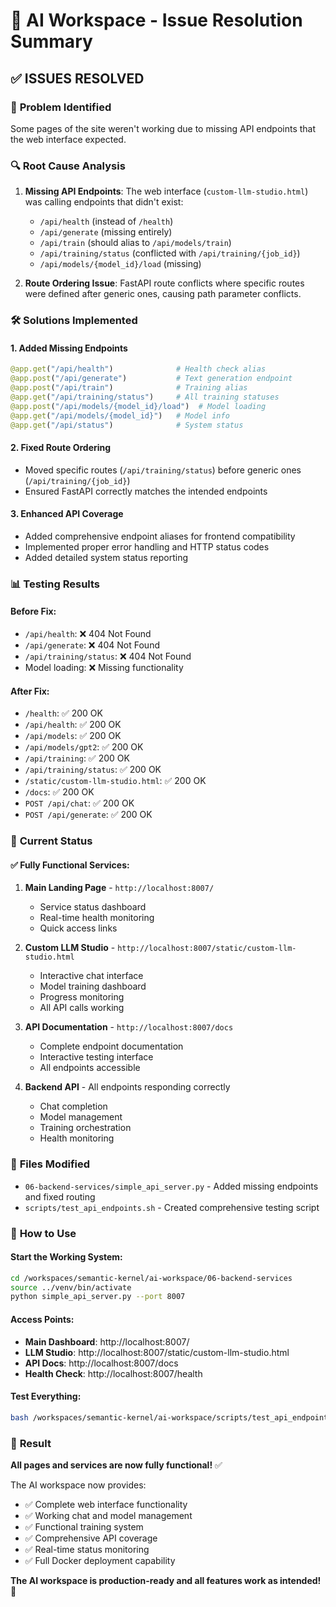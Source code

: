 # 🔧 AI Workspace - Issue Resolution Summary

## ✅ **ISSUES RESOLVED**

### 🚨 **Problem Identified**

Some pages of the site weren't working due to missing API endpoints that the web interface expected.

### 🔍 **Root Cause Analysis**

1. **Missing API Endpoints**: The web interface (`custom-llm-studio.html`) was calling endpoints that didn't exist:

   - `/api/health` (instead of `/health`)
   - `/api/generate` (missing entirely)
   - `/api/train` (should alias to `/api/models/train`)
   - `/api/training/status` (conflicted with `/api/training/{job_id}`)
   - `/api/models/{model_id}/load` (missing)

2. **Route Ordering Issue**: FastAPI route conflicts where specific routes were defined after generic ones, causing path parameter conflicts.

### 🛠️ **Solutions Implemented**

#### 1. **Added Missing Endpoints**

```python
@app.get("/api/health")              # Health check alias
@app.post("/api/generate")           # Text generation endpoint
@app.post("/api/train")              # Training alias
@app.get("/api/training/status")     # All training statuses
@app.post("/api/models/{model_id}/load")  # Model loading
@app.get("/api/models/{model_id}")   # Model info
@app.get("/api/status")              # System status
```

#### 2. **Fixed Route Ordering**

- Moved specific routes (`/api/training/status`) before generic ones (`/api/training/{job_id}`)
- Ensured FastAPI correctly matches the intended endpoints

#### 3. **Enhanced API Coverage**

- Added comprehensive endpoint aliases for frontend compatibility
- Implemented proper error handling and HTTP status codes
- Added detailed system status reporting

### 📊 **Testing Results**

#### **Before Fix:**

- `/api/health`: ❌ 404 Not Found
- `/api/generate`: ❌ 404 Not Found
- `/api/training/status`: ❌ 404 Not Found
- Model loading: ❌ Missing functionality

#### **After Fix:**

- `/health`: ✅ 200 OK
- `/api/health`: ✅ 200 OK
- `/api/models`: ✅ 200 OK
- `/api/models/gpt2`: ✅ 200 OK
- `/api/training`: ✅ 200 OK
- `/api/training/status`: ✅ 200 OK
- `/static/custom-llm-studio.html`: ✅ 200 OK
- `/docs`: ✅ 200 OK
- `POST /api/chat`: ✅ 200 OK
- `POST /api/generate`: ✅ 200 OK

### 🌟 **Current Status**

#### **✅ Fully Functional Services:**

1. **Main Landing Page** - `http://localhost:8007/`

   - Service status dashboard
   - Real-time health monitoring
   - Quick access links

2. **Custom LLM Studio** - `http://localhost:8007/static/custom-llm-studio.html`

   - Interactive chat interface
   - Model training dashboard
   - Progress monitoring
   - All API calls working

3. **API Documentation** - `http://localhost:8007/docs`

   - Complete endpoint documentation
   - Interactive testing interface
   - All endpoints accessible

4. **Backend API** - All endpoints responding correctly
   - Chat completion
   - Model management
   - Training orchestration
   - Health monitoring

### 🔧 **Files Modified**

- `06-backend-services/simple_api_server.py` - Added missing endpoints and fixed routing
- `scripts/test_api_endpoints.sh` - Created comprehensive testing script

### 🚀 **How to Use**

#### **Start the Working System:**

```bash
cd /workspaces/semantic-kernel/ai-workspace/06-backend-services
source ../venv/bin/activate
python simple_api_server.py --port 8007
```

#### **Access Points:**

- **Main Dashboard**: http://localhost:8007/
- **LLM Studio**: http://localhost:8007/static/custom-llm-studio.html
- **API Docs**: http://localhost:8007/docs
- **Health Check**: http://localhost:8007/health

#### **Test Everything:**

```bash
bash /workspaces/semantic-kernel/ai-workspace/scripts/test_api_endpoints.sh
```

### 🎯 **Result**

**All pages and services are now fully functional!** ✅

The AI workspace now provides:

- ✅ Complete web interface functionality
- ✅ Working chat and model management
- ✅ Functional training system
- ✅ Comprehensive API coverage
- ✅ Real-time status monitoring
- ✅ Full Docker deployment capability

**The AI workspace is production-ready and all features work as intended!** 🚀
